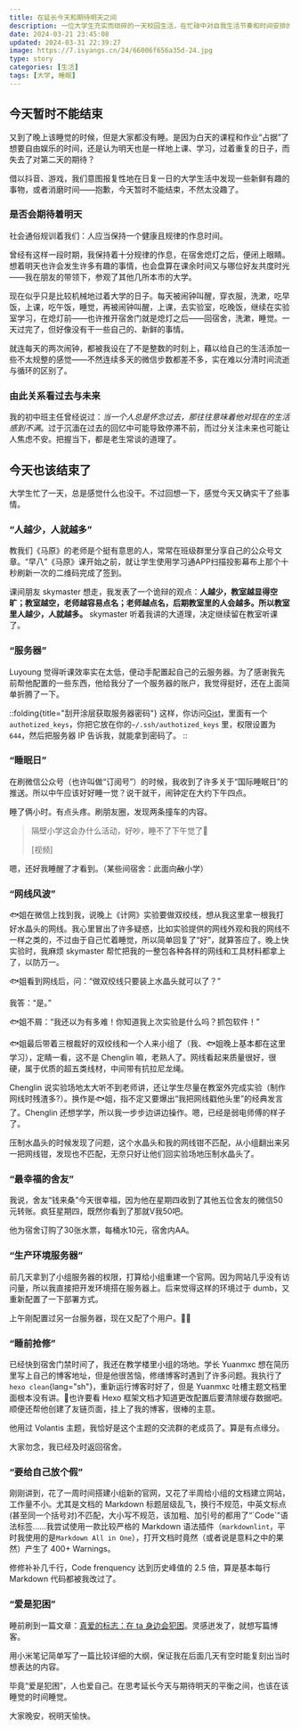 ```yaml
---
title: 在延长今天和期待明天之间
description: 一位大学生充实而琐碎的一天校园生活，在忙碌中对自我生活节奏和时间安排的反思。
date: 2024-03-21 23:45:08
updated: 2024-03-31 22:39:27
image: https://7.isyangs.cn/24/66006f656a35d-24.jpg
type: story
categories: [生活]
tags: [大学, 睡眠]
---
```


## 今天暂时不能结束

又到了晚上该睡觉的时候，但是大家都没有睡。是因为白天的课程和作业“占据”了想要自由娱乐的时间，还是认为明天也是一样地上课、学习，过着重复的日子，而失去了对第二天的期待？

借以抖音、游戏，我们意图报复性地在日复一日的大学生活中发现一些新鲜有趣的事物，或者消磨时间——抱歉，今天暂时不能结束，不然太没趣了。

### 是否会期待着明天

社会通俗规训着我们：人应当保持一个健康且规律的作息时间。

曾经有这样一段时期，我保持着十分规律的作息，在宿舍熄灯之后，便闭上眼睛。想着明天也许会发生许多有趣的事情，也会盘算在课余时间又与哪位好友共度时光——我在朋友的带领下，参观了其他几所本市的大学。

现在似乎只是比较机械地过着大学的日子。每天被闹钟叫醒，穿衣服，洗漱，吃早饭，上课，吃午饭，睡觉，再被闹钟叫醒，上课，去实验室，吃晚饭，继续在实验室学习，在熄灯前——也许推开宿舍门就是熄灯之后——回宿舍，洗漱，睡觉。一天过完了，但好像没有干一些自己的、新鲜的事情。

就连每天的两次闹钟，都被我设在了不是整数的时刻上，藉以给自己的生活添加一些不太规整的感觉——不然连续多天的微信步数都差不多，实在难以分清时间流逝与循环的区别了。

### 由此关系看过去与未来

我的初中班主任曾经说过：*当一个人总是怀念过去，那往往意味着他对现在的生活感到不满*。过于沉湎在过去的回忆中可能导致停滞不前，而过分关注未来也可能让人焦虑不安。把握当下，都是老生常谈的道理了。

## 今天也该结束了

大学生忙了一天，总是感觉什么也没干。不过回想一下，感觉今天又确实干了些事情。

### “人越少，人就越多”

教我们《马原》的老师是个挺有意思的人，常常在班级群里分享自己的公众号文章。“早八”《马原》课开始之前，就让学生使用学习通APP扫描投影幕布上那个十秒刷新一次的二维码完成了签到。

课间朋友 skymaster 想走，我发表了一个诡辩的观点：**人越少，教室越显得空旷；教室越空，老师越容易点名；老师越点名，后期教室里的人会越多。所以教室里人越少，人就越多。** skymaster 听着我讲的大道理，决定继续留在教室听课了。

### “服务器”

Luyoung 觉得听课效率实在太低，便动手配置起自己的云服务器。为了感谢我先前帮他配置的一些东西，他给我分了一个服务器的账户，我觉得挺好，还在上面简单折腾了一下。

::folding{title="刮开涂层获取服务器密码"}
这样，你访问[Gist](https://gist.github.com/L33Z22L11/fdac255fe90aa9677bf530e7792db703)，里面有一个`authotized_keys`，你把它放在你的`~/.ssh/authotized_keys` 里，权限设置为`644`，然后把服务器 IP 告诉我，就能拿到密码了。
::

### “睡眠日”

在刷微信公众号（也许叫做“订阅号”）的时候，我收到了许多关于“国际睡眠日”的推送。所以中午应该好好睡一觉？说干就干，闹钟定在大约下午四点。

睡了俩小时。有点头疼。刷朋友圈，发现两条撞车的内容。

> 隔壁小学这会办什么活动，好吵，睡不了下午觉了🥱
>
> [视频]

嗯，还好我睡醒了才看到。（某些间宿舍：此面向~~敌~~小学）

### “网线风波”

🐟姐在微信上找到我，说晚上《计网》实验要做双绞线，想从我这里拿一根我打好水晶头的网线。我心里冒出了许多疑惑，比如实验提供的网线外观和我的网线不一样之类的，不过由于自己忙着睡觉，所以简单回复了“好”，就算答应了。晚上快实验时，我麻烦 skymaster 帮忙把我的一整包各种各样的网线和工具材料都拿上了，以防万一。

🐟姐看到网线后，问：“做双绞线只要装上水晶头就可以了？”

我答：“是。”

🐟姐不屑：“我还以为有多难！你知道我上次实验是什么吗？抓包软件！”

🐟姐最后带着三根裁好的双绞线和一个人来小组了（我、🐟姐晚上基本都在这里学习），定睛一看，这不是 Chenglin 嘛，老熟人了。网线看起来质量很好，很硬，属于优质的超五类线材，中间带有抗拉尼龙绳。

Chenglin 说实验场地太大听不到老师讲，还让学生尽量在教室外完成实验（制作网线时残渣多?）。换作是🐟姐，指不定又要爆出“我把网线戳他头里”的经典发言了。Chenglin 还想学学，所以我一步步边讲边操作。嗯，已经是弱电师傅的样子了。

压制水晶头的时候发现了问题，这个水晶头和我的网线钳不匹配，从小组翻出来另一把网线钳，发现也不匹配，无奈只好让他们回实验场地压制水晶头了。

### “最幸福的舍友”

我说，舍友“钱来桑”今天很幸福，因为他在星期四收到了其他五位舍友的微信50元转账。<blur>疯狂星期四，既然你看到了那就V我50吧。</blur>

他为宿舍订购了30张水票，每桶水10元，宿舍内AA。

### “生产环境服务器”

前几天拿到了小组服务器的权限，打算给小组重建一个官网。因为网站几乎没有访问量，所以我直接把开发环境搭在服务器上。后来觉得这样的环境过于 dumb，又重新配置了一下部署方式。

上午刚配置过另一台服务器，现在又配了个用户。😵‍💫

### “睡前抢修”

已经快到宿舍门禁时间了，我还在教学楼里小组的场地。学长 Yuanmxc 想在简历里写上自己的博客地址，但是他很苦恼，修缮博客时遇到了许多问题。我执行了 `hexo clean`{lang="sh"}，重新运行博客时好了，但是 Yuanmxc 吐槽主题文档里面根本没有讲。🤔也许要看 Hexo 框架文档才知道更改配置后要清除缓存数据吧。顺便还帮他创建了友链页面，挂上了我的博客，很棒的主意。

他用过 Volantis 主题，我恰好是这个主题的交流群的老成员了。算是有点缘分。

大家勿念，我已经及时返回宿舍。

### “要给自己放个假”

刚刚讲到，花了一周时间搭建小组新的官网，又花了半周给小组的文档建立网站，工作量不小。尤其是文档的 Markdown 标题层级乱飞，换行不规范，中英文标点(甚至同一个括号对)不匹配，大小写不规范，该加粗、加引号的都用了“\`Code\`”语法标签……我尝试使用一款比较严格的 Markdown 语法插件（`markdownlint`，平时我使用的是`Markdown All in One`），打开文档时竟然（或者说是意料之中的果然）产生了 400+ Warnings。

修修补补几千行，Code frenquency 达到历史峰值的 2.5 倍，算是基本每行 Markdown 代码都被我改过了。

### “爱是犯困”

睡前刷到一篇文章：[真爱的标志：在 ta 身边会犯困](https://mp.weixin.qq.com/s/qIDkqa3zrDz6Tmz6lTZBjw)。灵感迸发了，就想写篇博客。

用小米笔记简单写了一篇比较详细的大纲，保证我在后面几天有空时能复刻出当时想表达的内容。

毕竟“爱是犯困”，人也爱自己。在思考延长今天与期待明天的平衡之间，也该在该睡觉的时间睡觉。

大家晚安，祝明天愉快。
